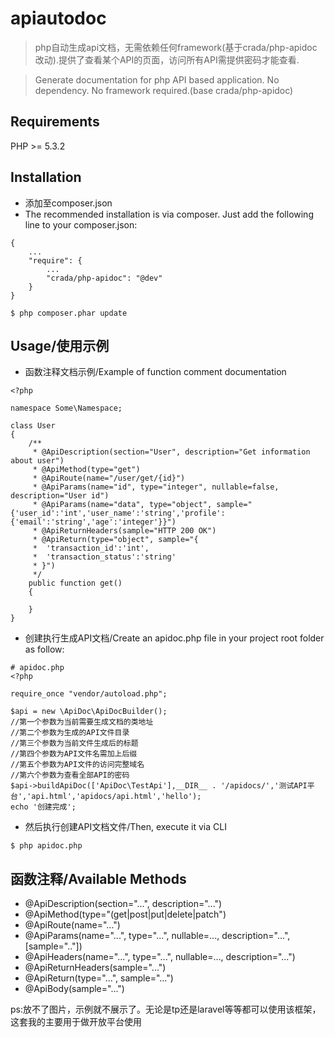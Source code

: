 # apiautodoc
> php自动生成api文档，无需依赖任何framework(基于crada/php-apidoc改动).提供了查看某个API的页面，访问所有API需提供密码才能查看.

> Generate documentation for php API based application. No dependency. No framework required.(base crada/php-apidoc)
## Requirements
PHP >= 5.3.2
## Installation
- 添加至composer.json
- The recommended installation is via composer. Just add the following line to your composer.json:
```
{
    ...
    "require": {
        ...
        "crada/php-apidoc": "@dev"
    }
}

```
```
$ php composer.phar update
```
## Usage/使用示例
- 函数注释文档示例/Example of function comment documentation
```
<?php

namespace Some\Namespace;

class User
{
    /**
     * @ApiDescription(section="User", description="Get information about user")
     * @ApiMethod(type="get")
     * @ApiRoute(name="/user/get/{id}")
     * @ApiParams(name="id", type="integer", nullable=false, description="User id")
     * @ApiParams(name="data", type="object", sample="{'user_id':'int','user_name':'string','profile':{'email':'string','age':'integer'}}")
     * @ApiReturnHeaders(sample="HTTP 200 OK")
     * @ApiReturn(type="object", sample="{
     *  'transaction_id':'int',
     *  'transaction_status':'string'
     * }")
     */
    public function get()
    {

    }
}
```
- 创建执行生成API文档/Create an apidoc.php file in your project root folder as follow:
```
# apidoc.php
<?php

require_once "vendor/autoload.php";

$api = new \ApiDoc\ApiDocBuilder();
//第一个参数为当前需要生成文档的类地址
//第二个参数为生成的API文件目录
//第三个参数为当前文件生成后的标题
//第四个参数为API文件名需加上后缀
//第五个参数为API文件的访问完整域名
//第六个参数为查看全部API的密码
$api->buildApiDoc(['ApiDoc\TestApi'],__DIR__ . '/apidocs/','测试API平台','api.html','apidocs/api.html','hello');
echo '创建完成';
```
- 然后执行创建API文档文件/Then, execute it via CLI
```
$ php apidoc.php
```
## 函数注释/Available Methods

- @ApiDescription(section="...", description="...")
- @ApiMethod(type="(get|post|put|delete|patch")
- @ApiRoute(name="...")
- @ApiParams(name="...", type="...", nullable=..., description="...", [sample=".."])
- @ApiHeaders(name="...", type="...", nullable=..., description="...")
- @ApiReturnHeaders(sample="...")
- @ApiReturn(type="...", sample="...")
- @ApiBody(sample="...")

ps:放不了图片，示例就不展示了。无论是tp还是laravel等等都可以使用该框架，这套我的主要用于做开放平台使用

